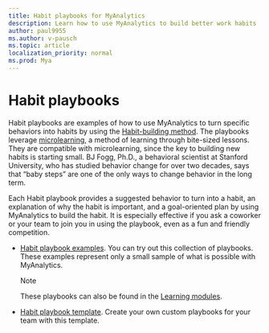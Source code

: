 ```yaml
---
title: Habit playbooks for MyAnalytics
description: Learn how to use MyAnalytics to build better work habits
author: paul9955
ms.author: v-pausch
ms.topic: article
localization_priority: normal 
ms.prod: Mya
---
```


# Habit playbooks

Habit playbooks are examples of how to use MyAnalytics to turn specific behaviors into habits by using the [Habit-building method](adopt-habit-building.md). The playbooks leverage [microlearning](https://en.wikipedia.org/wiki/Microlearning), a method of learning through bite-sized lessons. They are compatible with microlearning, since the key to building new habits is starting small. BJ Fogg, Ph.D., a behavioral scientist at Stanford University, who has studied behavior change for over two decades, says that “baby steps” are one of the only ways to change behavior in the long term.

Each Habit playbook provides a suggested behavior to turn into a habit, an explanation of why the habit is important, and a goal-oriented plan by using MyAnalytics to build the habit. It is especially effective if you ask a coworker or your team to join you in using the playbook, even as a fun and friendly competition.

* [Habit playbook examples](Habit-playbook-examples.pdf). You can try out this collection of playbooks. These examples represent only a small sample of what is possible with MyAnalytics.

  > [!Note]
  > These playbooks can also be found in the [Learning modules](adopt-learning-modules.md).

* [Habit playbook template](Habit-playbook-template.pptx). Create your own custom playbooks for your team with this template.
